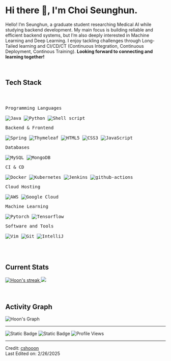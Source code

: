 <h1>Hi there 👋, I'm Choi Seunghun.</h1>


<!-- Short Bio -->
<p>Hello! I’m Seunghun, a graduate student researching Medical AI while studying backend development. My main focus is building reliable and efficient backend systems, but I’m also deeply interested in Machine Learning and Deep Learning. I enjoy tackling challenges through Long-Tailed learning and CI/CD/CT (Continuous Integration, Continuous Deployment, Continous Training). <b>Looking forward to connecting and learning together!</b></p>


<!-- Tech Stack -->
</br>
<h2>Tech Stack</h2>

<div>
	<p style="display: inline-block;">
	<p>
		<kbd>
			<kbd>Programming Languages</kbd>
			<br>
			<br>
			<img src="https://img.shields.io/badge/Java-05122A?style=flat&logo=openjdk&logoColor=white" alt="Java">
			<img src="https://img.shields.io/badge/Python-05122A?style=flat&logo=python&logoColor=white" alt="Python">
			<img src="https://img.shields.io/badge/Shell%20Script-05122A?style=flat&logo=gnu-bash&logoColor=white" alt="Shell script">		
		</kbd>
	</p>
  <p>
		<kbd>
			<kbd>Backend & Frontend</kbd>
			<br>
			<br>
		<img src="https://img.shields.io/badge/Spring-05122A?style=flat&logo=Spring&logoColor=white" alt="Spring">
		<img alt="Thymeleaf" src="https://img.shields.io/badge/Thymeleaf-05122A?style=flat&logo=Thymeleaf">
		<img src="https://img.shields.io/badge/HTML5-05122A?style=flat&logo=HTML5&logoColor=white" alt="HTML5">
		<img src="https://img.shields.io/badge/CSS3-05122A?style=flat&logo=CSS3&logoColor=white" alt="CSS3">
		<img src="https://img.shields.io/badge/JavaScript-05122A?style=flat&logo=Javascript&logoColor=white" alt="JavaScript">
		</kbd>
	</p>
	<p>
		<kbd>
			<kbd>Databases</kbd>
			<br>
			<br>
		<img src="https://img.shields.io/badge/MySQL-05122A?style=flat&logo=MySQL&logoColor=white" alt="MySQL">
		<img src="https://img.shields.io/badge/MongoDB-05122A?style=flat&logo=MongoDB&logoColor=white" alt="MongoDB">
		</kbd>
	</p>
	<p>
		<kbd>
			<kbd>CI & CD</kbd>
			<br>
			<br>
			<img src="https://img.shields.io/badge/docker-05122A?style=flat&logo=docker&logoColor=white" alt="Docker">
			<img src="https://img.shields.io/badge/Kubernetes-05122A?style=flat&logo=Kubernetes&logoColor=white" alt="Kubernetes">
			<img src="https://img.shields.io/badge/Jenkins-05122A?style=flat&logo=Jenkins&logoColor=white" alt="Jenkins">
			<img src="https://img.shields.io/badge/Github%20Actions-05122A?style=flat&logo=github-actions&logoColor=white" alt="github-actions">
		</kbd>
  <p>
		<kbd>
			<kbd>Cloud Hosting</kbd>
			<br>
			<br>
			<img src="https://img.shields.io/badge/AWS-05122A?style=flat&logo=amazonwebservices&logoColor=white" alt="AWS">
			<img src="https://img.shields.io/badge/Google%20Cloud-05122A?style=flat&logo=Google%20Cloud&logoColor=white" alt="Google Cloud">
		</kbd>
	</p>
  <p>
		<kbd>
			<kbd>Machine Learning</kbd>
			<br>
			<br>
			<img src="https://img.shields.io/badge/Pytorch-05122A?style=flat&logo=Pytorch&logoColor=white" alt="Pytorch">
			<img src="https://img.shields.io/badge/Tensorflow-05122A?style=flat&logo=Tensorflow&logoColor=white" alt="Tensorflow">
		</kbd>
	</p>
	<p>
		<kbd>
			<kbd>Software and Tools</kbd>
			<br>
			<br>
			<img src="https://img.shields.io/badge/Vim-05122A?style=flat&logo=Vim&logoColor=white" alt="Vim">
			<img src="https://img.shields.io/badge/Git-05122A?style=flat&logo=Git&logoColor=white" alt="Git">
			<img src="https://img.shields.io/badge/IntelliJ-05122A?style=flat&logo=intellij-idea&logoColor=white" alt="IntelliJ">
		</kbd>
	</p>
    </p>
</div>


<!-- Licenses & certifications -->
</br>

<!-- Current Stats card -->
</br>
<h2>Current Stats</h2>

<div>
<a href="https://github.com/cshooon">
      <img alt="Hoon's streak" src="https://github-readme-streak-stats-9m8ugfa77-denvercoder1.vercel.app/?user=cshooon&theme=monokai-metallian&border_radius=0&card_width=417&card_height=194&background=0D1017&fire=E8EDF3&currStreakNum=E8EDF3&sideNums=E8EDF3&currStreakLabel=E8EDF3&sideLabels=E8EDF3F0&dates=E8EDF3D5&ring=E8EDF3F0&card_width=400&card_height=195"/>
    </a>
<a href="https://github.com/cshooon">
<img src="https://github-readme-stats.vercel.app/api?username=cshooon&show_icons=true&bg_color=0D1017&border_radius=0&text_color=E8EDF3D5&title_color=E8EDF3&icon_color=E8EDF3&hide_border=false&card_width=414&card_height=195"/>
</a>
</div>



<!-- Activity Graph card -->
</br>
</br>
<h2>Activity Graph</h2>

![Hoon's Graph](https://github-readme-activity-graph.vercel.app/graph?username=cshooon&custom_title=Hoon's%20GitHub%20Activity%20Graph&bg_color=0d1017&color=e8edf3&line=e8edf3&point=e8edf3&area_color=FFFFFF&title_color=FFFFFF&area=true)

---

![Static Badge](https://img.shields.io/badge/Thanks%20for%20visiting!-05122A)
![Static Badge](https://img.shields.io/badge/Star%20%E2%AD%90%20some%20repositories%20you%20find%20helpful!%20-05122A)
![Profile Views](https://komarev.com/ghpvc/?username=cshooon&style=flat&labelolor=05122A&color=05122A)

------
Credit: [cshooon](https://github.com/cshooon) \
Last Edited on: 2/26/2025
